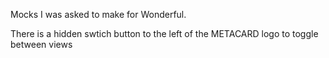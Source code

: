 Mocks I was asked to make for Wonderful.

There is a hidden swtich button to the left of the METACARD logo to toggle between views
